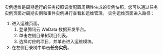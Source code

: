 实例运维是周期运行的任务按照调度配置周期性生成的实例快照，您可以通过任务实例页面对周期实例和事件实例进行查看和运维管理。
实例运维页面进入路径：
1. 进入运维页面。
	1. 登录腾讯云 WeData 数据开发平台。
	2. 单击左侧目录树项目列表。
	3. 选择对应的项目，并单击进入运维模块。
2. 在左侧目录树中单击**任务实例**。
